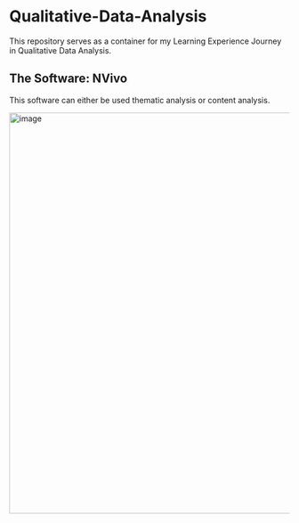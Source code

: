 # Qualitative-Data-Analysis
This repository serves as a container for my Learning Experience Journey in Qualitative Data Analysis.

## The Software: NVivo
This software can either be used thematic analysis or content analysis.

<img width="720" alt="image" src="https://github.com/user-attachments/assets/8608ba1c-5580-4f73-8809-6c7bc847c557" />


